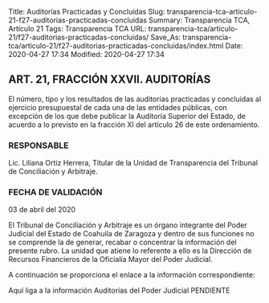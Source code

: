 Title: Auditorías Practicadas y Concluídas
Slug: transparencia-tca-articulo-21-f27-auditorias-practicadas-concluidas
Summary: Transparencia TCA, Artículo 21
Tags: Transparencia TCA
URL: transparencia-tca/articulo-21/f27-auditorias-practicadas-concluidas/
Save_As: transparencia-tca/articulo-21/f27-auditorias-practicadas-concluidas/index.html
Date: 2020-04-27 17:34
Modified: 2020-04-27 17:34


## ART. 21, FRACCIÓN XXVII. AUDITORÍAS

El número, tipo y los resultados de las auditorías practicadas y concluidas al ejercicio presupuestal de cada una de las entidades públicas, con excepción de los que debe publicar la Auditoría Superior del Estado, de acuerdo a lo previsto en la fracción XI del artículo 26 de este ordenamiento.


### RESPONSABLE

Lic. Liliana Ortiz Herrera, Titular de la Unidad de Transparencia del Tribunal de Conciliación y Arbitraje.


### FECHA DE VALIDACIÓN

03 de abril del 2020


El Tribunal de Conciliación y Arbitraje es un órgano integrante del Poder Judicial del Estado de Coahuila de Zaragoza y dentro de sus funciones no se comprende la de generar, recabar o concentrar la información del presente rubro. La unidad que atiene lo referente a ello es la Dirección de Recursos Financieros de la Oficialía Mayor del Poder Judicial.

A continuación se proporciona el enlace a la información correspondiente:

Aquí liga a la información Auditorías del Poder Judicial PENDIENTE



